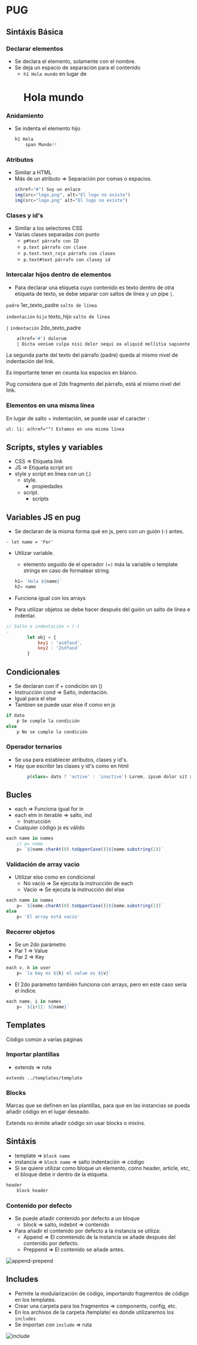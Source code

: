 # PUG

## Sintáxis Básica

### Declarar elementos
- Se declara el elemento, solamente con el nombre.
- Se deja un espacio de separación para el contenido
    - `h1 Hola mundo` en lugar de <h1>Hola mundo</h1>

### Anidamiento
- Se indenta el elemento hijo
    ```javascript
    h1 Hola
        span Mundo!!
    ```
### Atributos
- Similar a HTML
- Más de un atributo => Separación por comas o espacios.
    ```javascript
    a(href="#") Soy un enlace
    img(src="logo.png", alt="El logo no existe")
    img(src="logo.png" alt="El logo no existe")
    ```
### Clases y id's
- Similar a los selectores CSS
- Varias clases separadas con punto
    - `p#text párrafo con ID`
    - `p.text párrafo con clase`
    - `p.text.text_rojo párrafo con clases`
    - `p.text#text párrafo con clasey id`

### Intercalar hijos dentro de elementos
- Para declarar una etiqueta cuyo contenido es texto dentro de otra etiqueta de texto, se debe separar con saltos de línea y un pipe `|`.

`padre` 1er_texto_padre `salto de línea` 

`indentación` `hijo` texto_hijo `salto de línea`

`|` `indentación` 2do_texto_padre

```p Lorem ipsum dolor, sit amet consectetur adipisicing elit. Dolore vero quis 
    a(href='#') dolorum
    | Dicta veniam culpa nisi dolor sequi ea aliquid mollitia sapiente natus consectetur, recusandae ducimus tempora officia cupiditate nostrum?
```

La segunda parte del texto del párrafo (padre) queda al mismo nivel de indentación del link.

Es importante tener en ceunta los espacios en blanco.

Pug considera que el 2do fragmento del pàrrafo, está al mismo nivel del link.

### Elementos en una misma línea

En lugar de salto + indentación, se puede usar el caracter `:`

```html
ul: li: a(href="") Estamos en una misma línea
```

## Scripts, styles y variables

- CSS => Etiqueta link
- JS => Etiqueta script src
- style y script en línea con un (.)
    - style.
        - propiedades
    - script.
        - scripts

## Variables JS en pug
- Se declaran de la misma forma qué en js, pero con un guión (-) antes.

`- let name = 'Fer'`

- Utilizar variable.
    - elemento seguido de el operador `(=)` más la variable o template strings en caso de formatear string.

    ```javascript
    h1= `Hola ${name}`
    h2= name
    ```
- Funciona igual con los arrays
- Para utilizar objetos se debe hacer después del guión un salto de línea e indentar.

```javascript
// Salto e indentación > (-)
- 
        let obj = {
            key1 : 'asdfasd',
            key2 : '2sdfasd'            
        }
```
## Condicionales

- Se declaran con if + condición sin ()
- Instrucción cond => Salto, indentación.
- Igual para el else
- Tambien se puede usar else if como en js

```javascript
if dato 
    p Se cumple la condición
else 
    p No se cumple la condición
```

### Operador ternarios
- Se usa para establecer atributos, clases y id's.
- Hay que escribir las clases y id's como en html

```javascript
        p(class= dato ? 'active' : 'inactive') Lorem, ipsum dolor sit amet
```

## Bucles

- each => Funciona igual for in
- each elm in iterable => salto, ind
    - Instrucción
- Cualquier código js es válido

```javascript
each name in names
    // p= name
    p= `${name.charAt(0).toUpperCase()}${name.substring(1)}`
```

### Validación de array vacio

- Utilizar else como en condicional
    - No vacio => Se ejecuta la instrucción de each
    - Vacio => Se ejecuta la instrucción del else

```js
each name in names
    p= `${name.charAt(0).toUpperCase()}${name.substring(1)}`
else 
    p= 'El array está vacio'
```
### Recorrer objetos

- Se un 2do parámetro
- Par 1 => Value
- Par 2 => Key

```js
each v, k in user
    p= `la key es ${k} el value es ${v}`
```

- El 2do parámetro también funciona con arrays, pero en este caso sería el índice.

```js
each name, i in names
    p= `${i+1}: ${name}`
```

## Templates
Código común a varias páginas

### Importar plantillas
- extends => ruta

`extends ../templates/template`

### Blocks

Marcas que se definen en las plantillas, para que en las instancias se pueda añadir código en el lugar deseado.

Extends no érmite añadir código sin usar blocks o mixins.

## Sintáxis

- template => `block name`
- instancia => `block name` => salto indentación => código
- Si se quiere utilizar como bloque un elemento, como header, article, etc, el bloque debe ir dentro de la etiqueta.

```js
header
    block header
```

### Contenido por defecto

- Se puede añadir contenido por defecto a un bloque
    - block => salto, indebnt => contenido
- Para añadir el contenido por defecto a la instancia se utiliza:
    - Append => El conmtenido de la instancia se añade después del contenido por defecto.
    - Preppend => El contenido se añade antes.    

![append-prepend](./append-preppend.jpg)

## Includes
- Permite la modularización de código, importando fragmentos de código en los templates.
- Crear una carpeta para los fragmentos => components, config, etc.
- En los archivos de la carpeta /template/ es donde utilizaremos los `includes`
- Se importan con `include` => ruta

![include](./Include-01.jpg)

